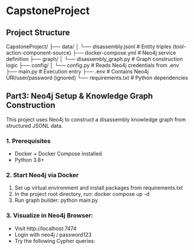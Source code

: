 # CapstoneProject

## Project Structure
CapstoneProject/
├── data/
│   └── disassembly.jsonl        # Entity triples (tool-action-component-source)
├── docker-compose.yml           # Neo4j service definition
├── graph/
│   └── disassembly_graph.py     # Graph construction logic
├── config/
│   └── config.py                # Reads Neo4j credentials from .env
├── main.py                      # Execution entry
├── .env                         # Contains Neo4j URI/user/password (ignored)
└── requirements.txt             # Python dependencies

## Part3: Neo4j Setup & Knowledge Graph Construction
This project uses Neo4j to construct a disassembly knowledge graph from structured JSONL data.

### 1. Prerequisites
- Docker + Docker Compose installed  
- Python 3.8+  

### 2. Start Neo4j via Docker
1. Set up virtual environment and install packages from requirements.txt
2. In the project root directory, run: docker compose up -d
3. Run graph builder: python main.py

### 3. Visualize in Neo4j Browser:
- Visit http://localhost:7474
- Login with neo4j / password123
- Try the following Cypher queries:





